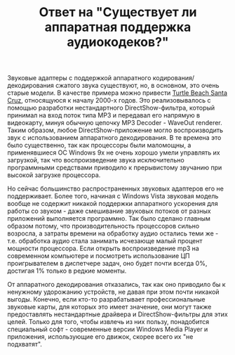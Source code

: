 ﻿---
title: "Ответ на \"Существует ли аппаратная поддержка аудиокодеков?\""
se.owner.user_id: 240512
se.owner.display_name: "MSDN.WhiteKnight"
se.owner.link: "https://ru.stackoverflow.com/users/240512/msdn-whiteknight"
se.answer_id: 827592
se.question_id: 827527
se.post_type: answer
se.score: 1
se.is_accepted: True
---
<p>Звуковые адаптеры с поддержкой аппаратного кодирования/декодирования сжатого звука существуют, но, в основном, это очень старые модели. В качестве примера можно привести <a href="http://www.neoseeker.com/Articles/Hardware/Reviews/santacruz/" rel="nofollow noreferrer">Turtle Beach Santa Cruz</a>, относящуюся к началу 2000-х годов. Это реализовывалось с помощью разработки нестандартного DirectShow-фильтра, который принимал на вход поток типа MP3 и передавал его напрямую в видеокарту, минуя обычную цепочку MP3 Decoder - WaveOut renderer. Таким образом, любое DirectShow-приложение могло воспроизводить звук с использованием аппаратного декодирования. В те времена это было существенно, так как процессоры были маломощны, а применявшиеся ОС Windows 9x не очень хорошо умели управлять их загрузкой, так что воспроизведение звука исключительно программными средствами приводило к прерывистому звучанию при высокой загрузке процессора.</p>

<p>Но сейчас большинство распространенных звуковых адаптеров его не поддерживает. Более того, начиная с Windows Vista звуковая модель вообще не содержит никакой поддержки аппаратного ускорения для работы со звуком - даже смешивание звуковых потоков от разных приложений выполняется программно. Так было сделано главным образом потому, что производительность процессоров сильно возросла, а затраты времени на обработку аудио остались теми же - т.е. обработка аудио стала занимать исчезающе малый процент мощности процессора. Если открыть воспроизведение mp3 на современном компьютере и посмотреть использование ЦП проигрывателем в диспетчере задач, оно будет почти всегда 0%, достигая 1% только в редкие моменты. </p>

<p>От аппаратного декодирования отказались, так как оно приводило бы к ненужному удорожанию устройств, не давая при этом почти никакой выгоды. Конечно, если кто-то разрабатывает профессиональные звуковые карты, для которых это имеет значение, они могут также предоставлять нестандартные драйвера и DirectShow-фильтры для этих целей. Только для того, чтобы извлечь из них пользу, понадобится специальный софт - современные версии Windows Media Player и приложения, использующие его движок, скорее всего их "не подхватят".</p>
